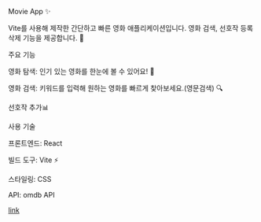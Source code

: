 Movie App ✨

Vite를 사용해 제작한 간단하고 빠른 영화 애플리케이션입니다. 영화 검색, 선호작 등록 삭제 기능을 제공합니다. 🎥

주요 기능

영화 탐색: 인기 있는 영화를 한눈에 볼 수 있어요! 👀

영화 검색: 키워드를 입력해 원하는 영화를 빠르게 찾아보세요.(영문검색) 🔍

선호작 추가📊

사용 기술

프론트엔드: React

빌드 도구: Vite ⚡

스타일링: CSS

API: omdb API

[link](https://movie-app-starling.netlify.app/)
